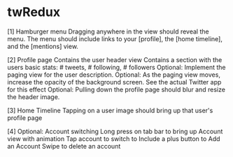 twRedux
=======

[1] Hamburger menu
      Dragging anywhere in the view should reveal the menu.
      The menu should include links to your [profile], the [home timeline], and the [mentions] view.
      
[2] Profile page
      Contains the user header view
      Contains a section with the users basic stats: # tweets, # following, # followers
      Optional: Implement the paging view for the user description.
      Optional: As the paging view moves, increase the opacity of the background screen. 
                See the actual Twitter app for this effect
      Optional: Pulling down the profile page should blur and resize the header image.

[3] Home Timeline
      Tapping on a user image should bring up that user's profile page

[4] Optional: Account switching
      Long press on tab bar to bring up Account view with animation
      Tap account to switch to
      Include a plus button to Add an Account
      Swipe to delete an account
